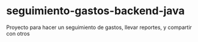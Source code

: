 # seguimiento-gastos-backend-java
Proyecto para hacer un seguimiento de gastos, llevar reportes, y compartir con otros
